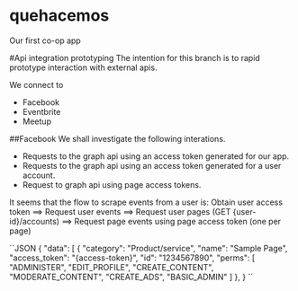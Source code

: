# quehacemos
Our first co-op app


#Api integration prototyping
The intention for this branch is to rapid prototype interaction with external
apis.

We connect to
* Facebook
* Eventbrite
* Meetup

##Facebook
We shall investigate the following interations.
* Requests to the graph api using an access token generated for our app.
* Requests to the graph api using an access token generated for a user account.
* Request to graph api using page access tokens.

It seems that the flow to scrape events from a user is:
Obtain user access token ==> Request user events ==> Request user pages (GET {user-id}/accounts)
==> Request page events using page access token (one per page)

´´JSON
{
  "data": [
    {
      "category": "Product/service",
      "name": "Sample Page",
      "access_token": "{access-token}",
      "id": "1234567890",
      "perms": [
        "ADMINISTER",
        "EDIT_PROFILE",
        "CREATE_CONTENT",
        "MODERATE_CONTENT",
        "CREATE_ADS",
        "BASIC_ADMIN"
      ]
    },
}
´´
